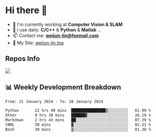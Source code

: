 # Hi there 👋

<!--
**Weijun-Lin/Weijun-Lin** is a ✨ _special_ ✨ repository because its `README.md` (this file) appears on your GitHub profile.

Here are some ideas to get you started:

- 🔭 I’m currently working on ...
- 🌱 I’m currently learning ...
- 👯 I’m looking to collaborate on ...
- 🤔 I’m looking for help with ...
- 💬 Ask me about ...
- 📫 How to reach me: ...
- 😄 Pronouns: ...
- ⚡ Fun fact: ...
-->

- 🏢 I'm currently working at **Computer Vision & SLAM**
- 🚀 I use daily: **C/C++** & **Python** & **Matlab** ...
- 📫 Contact me: **weijun-lin@foxmail.com**
- 🔗 My Site: [weijun-lin.top](https://weijun-lin.top/)

  

## Repos Info
![](https://github-readme-stats.vercel.app/api?username=Weijun-Lin&theme=cobalt)

## 📊 Weekly Development Breakdown

<!--START_SECTION:waka-->

```txt
From: 21 January 2024 - To: 28 January 2024

Python       22 hrs 49 mins  ███████████████▒░░░░░░░░░   61.99 %
Other        9 hrs 38 mins   ██████▓░░░░░░░░░░░░░░░░░░   26.19 %
Markdown     2 hrs 43 mins   ██░░░░░░░░░░░░░░░░░░░░░░░   07.39 %
YAML         50 mins         ▓░░░░░░░░░░░░░░░░░░░░░░░░   02.31 %
Bash         30 mins         ▒░░░░░░░░░░░░░░░░░░░░░░░░   01.38 %
```

<!--END_SECTION:waka-->
